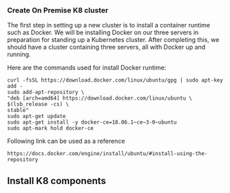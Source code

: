 ### Create On Premise K8 cluster

The first step in setting up a new cluster is to install a container runtime such as Docker. We will be installing
Docker on our three servers in preparation for standing up a Kubernetes cluster. After completing this, we should have a cluster containing three servers, all with Docker up and running.

Here are the commands used for install Docker runtime:

```
curl -fsSL https://download.docker.com/linux/ubuntu/gpg | sudo apt-key add -
sudo add-apt-repository \
"deb [arch=amd64] https://download.docker.com/linux/ubuntu \
$(lsb_release -cs) \
stable"
sudo apt-get update
sudo apt-get install -y docker-ce=18.06.1~ce~3-0~ubuntu
sudo apt-mark hold docker-ce

```

Following link can be used as a reference

```
https://docs.docker.com/engine/install/ubuntu/#install-using-the-repository

```

## Install K8 components



